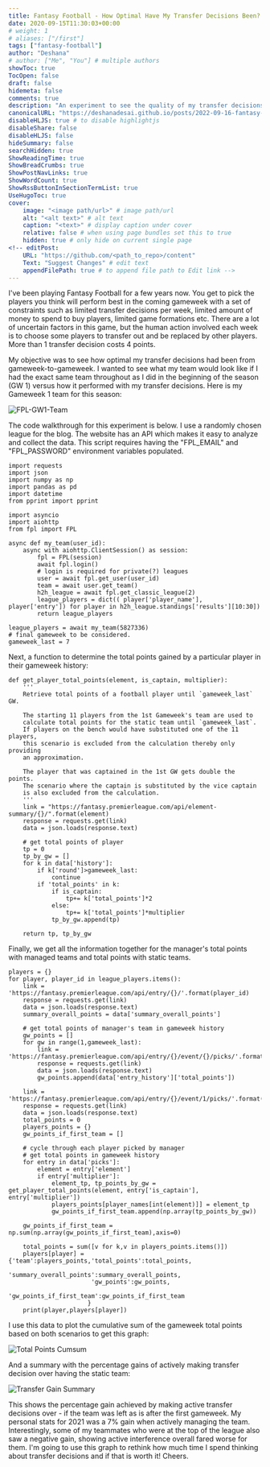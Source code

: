 ```yaml
---
title: Fantasy Football - How Optimal Have My Transfer Decisions Been?
date: 2020-09-15T11:30:03+00:00
# weight: 1
# aliases: ["/first"]
tags: ["fantasy-football"]
author: "Deshana"
# author: ["Me", "You"] # multiple authors
showToc: true
TocOpen: false
draft: false
hidemeta: false
comments: true
description: "An experiment to see the quality of my transfer decisions in Fantasy Football."
canonicalURL: "https://deshanadesai.github.io/posts/2022-09-16-fantasy-football-optimal-decision/"
disableHLJS: true # to disable highlightjs
disableShare: false
disableHLJS: false
hideSummary: false
searchHidden: true
ShowReadingTime: true
ShowBreadCrumbs: true
ShowPostNavLinks: true
ShowWordCount: true
ShowRssButtonInSectionTermList: true
UseHugoToc: true
cover:
    image: "<image path/url>" # image path/url
    alt: "<alt text>" # alt text
    caption: "<text>" # display caption under cover
    relative: false # when using page bundles set this to true
    hidden: true # only hide on current single page
<!-- editPost:
    URL: "https://github.com/<path_to_repo>/content"
    Text: "Suggest Changes" # edit text
    appendFilePath: true # to append file path to Edit link -->
---
```



I've been playing Fantasy Football for a few years now. You get to pick the players you think will perform best in the coming gameweek with a set of constraints such as limited transfer decisions per week, limited amount of money to spend to buy players, limited game formations etc. There are a lot of uncertain factors in this game, but the human action involved each week is to choose some players to transfer out and be replaced by other players. More than 1 transfer decision costs 4 points. 

My objective was to see how optimal my transfer decisions had been from gameweek-to-gameweek. I wanted to see what my team would look like if I had the exact same team throughout as I did in the beginning of the season (GW 1) versus how it performed with my transfer decisions. Here is my Gameweek 1 team for this season:

![FPL-GW1-Team](images/gw1.png) 


The code walkthrough for this experiment is below. I use a randomly chosen league for the blog. The website has an API which makes it easy to analyze and collect the data. This script requires having the "FPL_EMAIL" and "FPL_PASSWORD" environment variables populated. 

```
import requests
import json
import numpy as np
import pandas as pd
import datetime
from pprint import pprint

import asyncio
import aiohttp
from fpl import FPL

async def my_team(user_id):
    async with aiohttp.ClientSession() as session:
        fpl = FPL(session)
        await fpl.login()
        # login is required for private(?) leagues
        user = await fpl.get_user(user_id)
        team = await user.get_team()
        h2h_league = await fpl.get_classic_league(2)
        league_players = dict(( player['player_name'], player['entry']) for player in h2h_league.standings['results'][10:30])
        return league_players

league_players = await my_team(5827336)
# final gameweek to be considered.
gameweek_last = 7
```

Next, a function to determine the total points gained by a particular player in their gameweek history:

```
def get_player_total_points(element, is_captain, multiplier):
    '''
    Retrieve total points of a football player until `gameweek_last` GW.
    
    The starting 11 players from the 1st Gameweek's team are used to 
    calculate total points for the static team until `gameweek_last`.
    If players on the bench would have substituted one of the 11 players,
    this scenario is excluded from the calculation thereby only providing
    an approximation.
    
    The player that was captained in the 1st GW gets double the points.
    The scenario where the captain is substituted by the vice captain
    is also excluded from the calculation.
    '''
    link = "https://fantasy.premierleague.com/api/element-summary/{}/".format(element)
    response = requests.get(link)
    data = json.loads(response.text)

    # get total points of player
    tp = 0
    tp_by_gw = []
    for k in data['history']:
        if k['round']>gameweek_last:
            continue
        if 'total_points' in k:
            if is_captain:
                tp+= k['total_points']*2
            else:
                tp+= k['total_points']*multiplier
            tp_by_gw.append(tp)    
    
    return tp, tp_by_gw
```

Finally, we get all the information together for the manager's total points with managed teams and total points with static teams.

```
players = {}
for player, player_id in league_players.items():
    link = 'https://fantasy.premierleague.com/api/entry/{}/'.format(player_id)
    response = requests.get(link)
    data = json.loads(response.text)
    summary_overall_points = data['summary_overall_points']
    
    # get total points of manager's team in gameweek history
    gw_points = []
    for gw in range(1,gameweek_last):
        link = 'https://fantasy.premierleague.com/api/entry/{}/event/{}/picks/'.format(player_id,gw)
        response = requests.get(link)
        data = json.loads(response.text)
        gw_points.append(data['entry_history']['total_points'])
    
    link = 'https://fantasy.premierleague.com/api/entry/{}/event/1/picks/'.format(player_id)
    response = requests.get(link)
    data = json.loads(response.text)
    total_points = 0
    players_points = {}
    gw_points_if_first_team = []
    
    # cycle through each player picked by manager
    # get total points in gameweek history
    for entry in data['picks']:
        element = entry['element']
        if entry['multiplier']:
            element_tp, tp_points_by_gw = get_player_total_points(element, entry['is_captain'], entry['multiplier'])
            players_points[player_names[int(element)]] = element_tp
            gw_points_if_first_team.append(np.array(tp_points_by_gw))
    
    gw_points_if_first_team = np.sum(np.array(gw_points_if_first_team),axis=0)
    
    total_points = sum([v for k,v in players_points.items()])
    players[player] = {'team':players_points,'total_points':total_points,
                       'summary_overall_points':summary_overall_points,
                       'gw_points':gw_points,
                       'gw_points_if_first_team':gw_points_if_first_team
                      }
    print(player,players[player])
```

I use this data to plot the cumulative sum of the gameweek total points based on both scenarios to get this graph:

![Total Points Cumsum](images/fpl_cumsum.png) 

And a summary with the percentage gains of actively making transfer decision over having the static team:

![Transfer Gain Summary](images/summary_transfers.png) 

This shows the percentage gain achieved by making active transfer decisions over - if the team was left as is after the first gameweek. My personal stats for 2021 was a 7% gain when actively managing the team. Interestingly, some of my teammates who were at the top of the league also saw a negative gain, showing active interference overall fared worse for them. I'm going to use this graph to rethink how much time I spend thinking about transfer decisions and if that is worth it! Cheers.